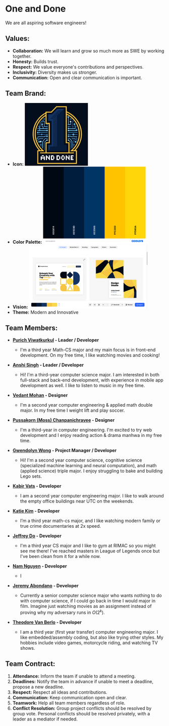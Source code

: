 # One and Done
We are all aspiring software engineers!

## Values:
- **Collaboration:** We will learn and grow so much more as SWE by working together.
- **Honesty:** Builds trust.
- **Respect:** We value everyone's contributions and perspectives.
- **Inclusivity:** Diversity makes us stronger.
- **Communication:** Open and clear communication is important.

## Team Brand:
- **Icon:** <img src="branding/icon.png" width="200">
- **Color Palette:** <img src="branding/colorpalette.png" width="325">
- **Vision:** <img src="branding/vision.png" width="375">
- **Theme:** Modern and Innovative

## Team Members:
- **[Purich Viwatkurkul](https://github.com/pviwatkurkul) - Leader / Developer**
  - I'm a third year Math-CS major and my main focus is in front-end development. On my free time, I like watching movies and cooking!

- **[Anshi Singh](https://anshisinghh.github.io/Personal-Portfolio/) - Leader / Developer**
  - Hi! I'm a third-year computer science major. I am interested in both full-stack and back-end development, with experience in mobile app development as well. I like to listen to music in my free time.

- **[Vedant Mohan](https://github.com/VedantMohann) - Designer**
  - I'm a second year computer engineering & applied math double major. In my free time I weight lift and play soccer.

- **[Pussakorn (Moss) Chanpanichravee](https://github.com/PussakornCH) - Designer** 
  - I'm a third-year in computer engineering. I'm excited to try web development and I enjoy reading action & drama manhwa in my free time.

- **[Gwendolyn Wong](https://github.com/gewnwong) - Project Manager / Developer** 
  - Hi! I'm a second year computer science, cognitive science (specialized machine learning and neural computation), and math (applied science) triple major. I enjoy struggling to bake and building Lego sets.

- **[Kabir Vats](https://github.com/kabir-vats) - Developer** 
  - I am a second year computer engineering major. I like to walk around the empty office buildings near UTC on the weekends. 

- **[Katie Kim](https://github.com/katieki) - Developer** 
  - I’m a third year math-cs major, and I like watching modern family or true crime documentaries at 2x speed.

- **[Jeffrey Do](https://github.com/Doughster) - Developer** 
  - I'm a third year CS major and I like to gym at RIMAC so you might see me there! I've reached masters in League of Legends once but I've been clean from it for a while now.  

- **[Nam Nguyen](https://github.com/afacade) - Developer**
  - I 

- **[Jeremy Abondano](https://github.com/Jabo10) - Developer** 
  - Currently a senior computer science major who wants nothing to do with computer science, if I could go back in time I would major in film. Imagine just watching movies as an assignment instead of proving why my adversary runs in $O(2^k)$. 

- **[Theodore Van Berlo](https://github.com/TheodoreVB) - Developer**
  - I am a third year (first year transfer) computer engineering major. I like embedded/assembly coding, but also like trying other styles. My hobbies include video games, motorcycle riding, and watching TV shows.
 
## Team Contract:
1. **Attendance:** Inform the team if unable to attend a meeting.
2. **Deadlines:** Notify the team in advance if unable to meet a deadline, propose a new deadline.
3. **Respect:** Respect all ideas and contributions.
4. **Communication:** Keep communication open and clear.
5. **Teamwork:** Help all team members regardless of role.
6. **Conflict Resolution:** Group project conflicts should be resolved by group vote. Personal conflicts should be resolved privately, with a leader as a mediator if needed.
